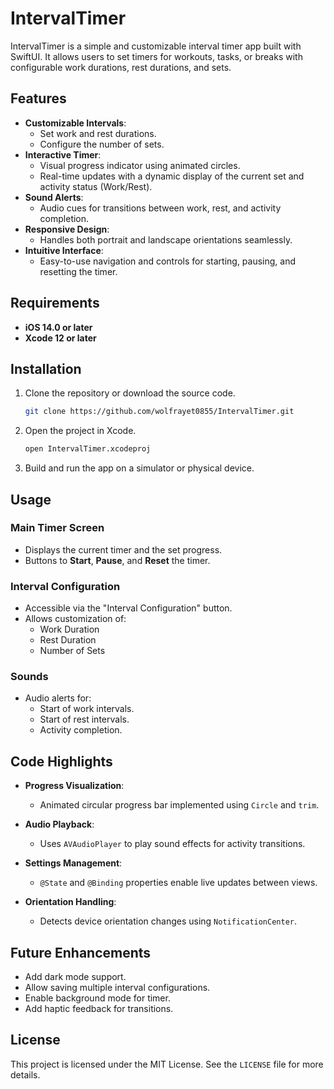 # IntervalTimer

IntervalTimer is a simple and customizable interval timer app built with SwiftUI. It allows users to set timers for workouts, tasks, or breaks with configurable work durations, rest durations, and sets.

## Features

- **Customizable Intervals**: 
  - Set work and rest durations.
  - Configure the number of sets.
- **Interactive Timer**:
  - Visual progress indicator using animated circles.
  - Real-time updates with a dynamic display of the current set and activity status (Work/Rest).
- **Sound Alerts**:
  - Audio cues for transitions between work, rest, and activity completion.
- **Responsive Design**:
  - Handles both portrait and landscape orientations seamlessly.
- **Intuitive Interface**:
  - Easy-to-use navigation and controls for starting, pausing, and resetting the timer.

## Requirements

- **iOS 14.0 or later**
- **Xcode 12 or later**

## Installation

1. Clone the repository or download the source code.
   ```bash
   git clone https://github.com/wolfrayet0855/IntervalTimer.git
   ```
2. Open the project in Xcode.
   ```bash
   open IntervalTimer.xcodeproj
   ```
3. Build and run the app on a simulator or physical device.

## Usage

### Main Timer Screen
- Displays the current timer and the set progress.
- Buttons to **Start**, **Pause**, and **Reset** the timer.

### Interval Configuration
- Accessible via the "Interval Configuration" button.
- Allows customization of:
  - Work Duration
  - Rest Duration
  - Number of Sets

### Sounds
- Audio alerts for:
  - Start of work intervals.
  - Start of rest intervals.
  - Activity completion.

## Code Highlights

- **Progress Visualization**: 
  - Animated circular progress bar implemented using `Circle` and `trim`.

- **Audio Playback**:
  - Uses `AVAudioPlayer` to play sound effects for activity transitions.

- **Settings Management**:
  - `@State` and `@Binding` properties enable live updates between views.

- **Orientation Handling**:
  - Detects device orientation changes using `NotificationCenter`.


## Future Enhancements

- Add dark mode support.
- Allow saving multiple interval configurations.
- Enable background mode for timer.
- Add haptic feedback for transitions.


## License

This project is licensed under the MIT License. See the `LICENSE` file for more details.
